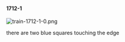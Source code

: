 #### 1712-1
![train-1712-1-0.png](https://github.com/lil-lab/nlvr/raw/master/nlvr/train/images/28/train-1712-1-0.png "train-1712-1-0.png")

there are two blue squares touching the edge